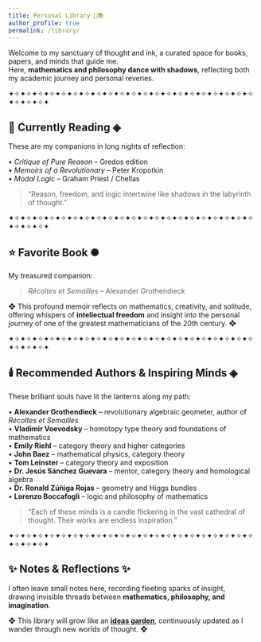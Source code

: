 ```yaml
---
title: Personal Library 🖤📚
author_profile: true
permalink: /library/
---
```



Welcome to my sanctuary of thought and ink, a curated space for books, papers, and minds that guide me.  
Here, **mathematics and philosophy dance with shadows**, reflecting both my academic journey and personal reveries.

✦✧✦✧✦✧✦✧✦✧✦✧✦✧✦✧✦✧✦✧✦✧✦✧✦✧✦✧✦✧✦✧✦✧✦✧✦✧✦✧✦✧✦✧✦✧✦✧✦

## 📖 Currently Reading ◈
These are my companions in long nights of reflection:

• *Critique of Pure Reason* – Gredos edition  
• *Memoirs of a Revolutionary* – Peter Kropotkin  
• *Modal Logic* – Graham Priest / Chellas  

> “Reason, freedom, and logic intertwine like shadows in the labyrinth of thought.”  

✦✧✦✧✦✧✦✧✦✧✦✧✦✧✦✧✦✧✦✧✦✧✦✧✦✧✦✧✦✧✦✧✦✧✦✧✦✧✦✧✦✧✦✧✦✧✦✧✦

## ⭐ Favorite Book ✺
My treasured companion:

> *Récoltes et Semailles* – Alexander Grothendieck

❖ This profound memoir reflects on mathematics, creativity, and solitude, offering whispers of **intellectual freedom** and insight into the personal journey of one of the greatest mathematicians of the 20th century. ❖

✦✧✦✧✦✧✦✧✦✧✦✧✦✧✦✧✦✧✦✧✦✧✦✧✦✧✦✧✦✧✦✧✦✧✦✧✦✧✦✧✦✧✦✧✦✧✦✧✦

## 🕯️ Recommended Authors & Inspiring Minds ◈
These brilliant souls have lit the lanterns along my path:

• **Alexander Grothendieck** – revolutionary algebraic geometer, author of *Récoltes et Semailles*  
• **Vladimir Voevodsky** – homotopy type theory and foundations of mathematics  
• **Emily Riehl** – category theory and higher categories  
• **John Baez** – mathematical physics, category theory  
• **Tom Leinster** – category theory and exposition  
• **Dr. Jesús Sánchez Guevara** – mentor, category theory and homological algebra  
• **Dr. Ronald Zúñiga Rojas** – geometry and Higgs bundles  
• **Lorenzo Boccafogli** – logic and philosophy of mathematics  

> “Each of these minds is a candle flickering in the vast cathedral of thought. Their works are endless inspiration.”  

✦✧✦✧✦✧✦✧✦✧✦✧✦✧✦✧✦✧✦✧✦✧✦✧✦✧✦✧✦✧✦✧✦✧✦✧✦✧✦✧✦✧✦✧✦✧✦✧✦

## ✨ Notes & Reflections ✨
I often leave small notes here, recording fleeting sparks of insight,  
drawing invisible threads between **mathematics, philosophy, and imagination**.  

❖ This library will grow like an [**ideas garden**](/blog/2025-ideas-garden), continuously updated as I wander through new worlds of thought. ❖

